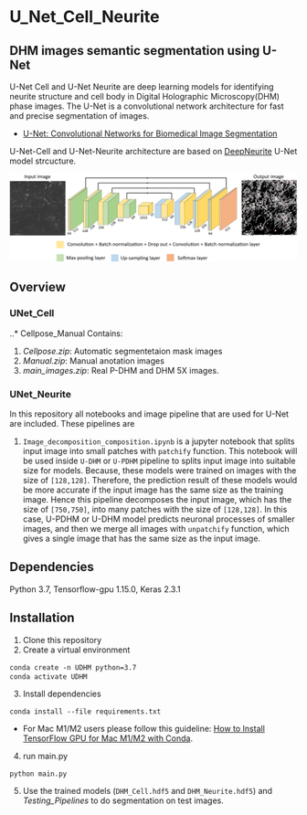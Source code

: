 # U_Net_Cell_Neurite
 ## DHM images semantic segmentation using U-Net
U-Net Cell and U-Net Neurite are deep learning models for identifying neurite structure and cell body in Digital Holographic Microscopy(DHM) phase images. The U-Net is a convolutional network architecture for fast and precise segmentation of images. 

* [U-Net: Convolutional Networks for Biomedical Image Segmentation](https://lmb.informatik.uni-freiburg.de/people/ronneber/u-net/)

U-Net-Cell and U-Net-Neurite architecture are based on [DeepNeurite](https://github.com/khCygnal/DeepNeurite) U-Net model strcucture.

![alt text](U-net(Neurite+Cell).png "Logo Title Text 1")

## Overview

### UNet_Cell

..* Cellpose_Manual Contains:
1. *Cellpose.zip*: Automatic segmentetaion mask images
2.  *Manual.zip*: Manual anotation images
3.  *main_images.zip*: Real P-DHM and DHM 5X images.

### UNet_Neurite
In this repository all notebooks and image pipeline that are used for U-Net are included.
These pipelines are
  
1. `Image_decomposition_composition.ipynb` is a jupyter notebook that splits input image into small patches with `patchify` function. This notebook will be used inside `U-DHM` or `U-PDHM` pipeline to splits input image into suitable size for models. Because, these models were trained on images with the size of `[128,128]`. Therefore, the prediction result of these models would be more accurate if the input image has the same size as the training image. Hence this pipeline decomposes the input image, which has the size of `[750,750]`, into many patches with the size of `[128,128]`. In this case, U-PDHM or U-DHM model predicts neuronal processes of smaller images, and then we merge all images with `unpatchify` function, which gives a single image that has the same size as the input image.

## Dependencies
Python 3.7, Tensorflow-gpu 1.15.0, Keras 2.3.1

## Installation

1. Clone this repository
2. Create a virtual environment

```
conda create -n UDHM python=3.7
conda activate UDHM
```
3. Install dependencies
```
conda install --file requirements.txt
```
* For Mac M1/M2 users please follow this guideline: [How to Install TensorFlow GPU for Mac M1/M2 with Conda](https://www.youtube.com/watch?v=5DgWvU0p2bk).

4. run main.py

```
python main.py
```

5. Use the trained models (`DHM_Cell.hdf5` and `DHM_Neurite.hdf5`) and *Testing_Pipelines* to do segmentation on test images.




